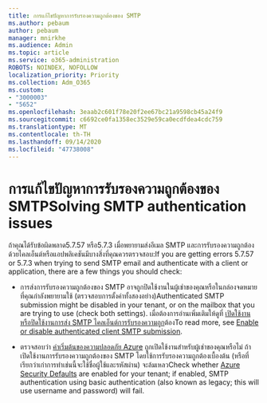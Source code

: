 ```yaml
---
title: การแก้ไขปัญหาการรับรองความถูกต้องของ SMTP
ms.author: pebaum
author: pebaum
manager: mnirkhe
ms.audience: Admin
ms.topic: article
ms.service: o365-administration
ROBOTS: NOINDEX, NOFOLLOW
localization_priority: Priority
ms.collection: Adm_O365
ms.custom:
- "3000003"
- "5652"
ms.openlocfilehash: 3eaab2c601f78e20f2ee67bc21a9598cb45a24f9
ms.sourcegitcommit: c6692ce0fa1358ec3529e59ca0ecdfdea4cdc759
ms.translationtype: MT
ms.contentlocale: th-TH
ms.lasthandoff: 09/14/2020
ms.locfileid: "47738008"
---
```

# <a name="solving-smtp-authentication-issues"></a><span data-ttu-id="1a63a-102">การแก้ไขปัญหาการรับรองความถูกต้องของ SMTP</span><span class="sxs-lookup"><span data-stu-id="1a63a-102">Solving SMTP authentication issues</span></span>

<span data-ttu-id="1a63a-103">ถ้าคุณได้รับข้อผิดพลาด5.7.57 หรือ5.7.3 เมื่อพยายามส่งอีเมล SMTP และการรับรองความถูกต้องด้วยไคลเอ็นต์หรือแอปพลิเคชันมีบางสิ่งที่คุณควรตรวจสอบ:</span><span class="sxs-lookup"><span data-stu-id="1a63a-103">If you are getting errors 5.7.57 or 5.7.3 when trying to send SMTP email and authenticate with a client or application, there are a few things you should check:</span></span>

- <span data-ttu-id="1a63a-104">การส่งการรับรองความถูกต้องของ SMTP อาจถูกปิดใช้งานในผู้เช่าของคุณหรือในกล่องจดหมายที่คุณกำลังพยายามใช้ (ตรวจสอบการตั้งค่าทั้งสองอย่าง)</span><span class="sxs-lookup"><span data-stu-id="1a63a-104">Authenticated SMTP submission might be disabled in your tenant, or on the mailbox that you are trying to use (check both settings).</span></span> <span data-ttu-id="1a63a-105">เมื่อต้องการอ่านเพิ่มเติมให้ดูที่ [เปิดใช้งานหรือปิดใช้งานการส่ง SMTP ไคลเอ็นต์การรับรองความถูก](https://docs.microsoft.com/exchange/clients-and-mobile-in-exchange-online/authenticated-client-smtp-submission)ต้อง</span><span class="sxs-lookup"><span data-stu-id="1a63a-105">To read more, see [Enable or disable authenticated client SMTP submission](https://docs.microsoft.com/exchange/clients-and-mobile-in-exchange-online/authenticated-client-smtp-submission).</span></span>

- <span data-ttu-id="1a63a-106">ตรวจสอบว่า [ค่าเริ่มต้นของความปลอดภัย Azure](https://docs.microsoft.com/azure/active-directory/fundamentals/concept-fundamentals-security-defaults) ถูกเปิดใช้งานสำหรับผู้เช่าของคุณหรือไม่ ถ้าเปิดใช้งานการรับรองความถูกต้องของ SMTP โดยใช้การรับรองความถูกต้องเบื้องต้น (หรือที่เรียกว่าเก่าการทำเช่นนี้จะใช้ชื่อผู้ใช้และรหัสผ่าน) จะล้มเหลว</span><span class="sxs-lookup"><span data-stu-id="1a63a-106">Check whether [Azure Security Defaults](https://docs.microsoft.com/azure/active-directory/fundamentals/concept-fundamentals-security-defaults) are enabled for your tenant; if enabled, SMTP authentication using basic authentication (also known as legacy; this will use username and password) will fail.</span></span>
